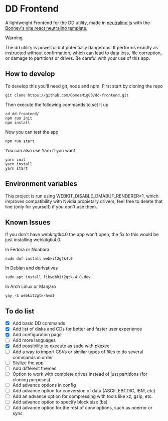 # DD Frontend
A lightweight Frontend for the DD utility, made in [neutralino.js](https://github.com/neutralinojs/neutralinojs) with the [Bonnev's vite react neutralino template.](https://github.com/Bonnev/vite-react-neutralino-template) 

> [!WARNING]  
> The dd utility is powerful but potentially dangerous. It performs exactly as instructed without confirmation, which can lead to data loss, file corruption, or damage to partitions or drives. Be careful with your use of this app.

## How to develop
To develop this you'll need git, node and npm.
First start by cloning the repo
```
git clone https://github.com/GomezMig03/dd-frontend.git
```

Then execute the following commands to set it up
```
cd dd-frontend/
npm run init
npm install
```

Now you can test the app
```
npm run start
```

You can also use Yarn if you want
```
yarn init
yarn install
yarn start
```

## Environment variables
This project is run using WEBKIT_DISABLE_DMABUF_RENDERER=1, which improves compatibility with Nvidia propietary drivers, feel free to delete that line (only for yourself) if you don't use them.

## Known Issues
If you don't have webkitgtk4.0 the app won't open, the fix to this would be just installing webkitgtk4.0.

In Fedora or Noabara
```
sudo dnf install webkit2gtk4.0
```
In Debian and derivatives
```
sudo apt install libwebkit2gtk-4.0-dev 
```
In Arch Linux or Manjaro
```
yay -S webkit2gtk-hvml
```

## To do list
- [x] Add basic DD commands
- [x] Add list of disks and CDs for better and faster user experience
- [x] Add configuration page
- [ ] Add more languages
- [x] Add possibility to execute as sudo with pkexec
- [ ] Add a way to import CSVs or similar types of files to do several commands in order
- [ ] Stylize the app
- [ ] Add different themes
- [ ] Option to work with complete drives instead of just partitions (for cloning purposes)
- [ ] Add advance options in config
- [ ] Add advance option for conversion of data (ASCII, EBCDIC, IBM, etc)
- [ ] Add an advance option for compressing with tools like xz, gzip, etc.
- [ ] Add advance option to specify block size (bs)
- [ ] Add advance option for the rest of conv options, such as noerror or sync
